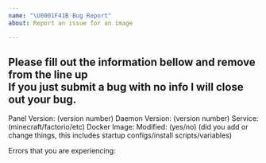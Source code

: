 ```yaml
---
name: "\U0001F41B Bug Report"
about: Report an issue for an image

---
```


Please fill out the information bellow and remove from the line up  
If you just submit a bug with no info I will close out your bug.
---------------

Panel Version: (version number)
Daemon Version: (version number)
Service: (minecraft/factorio/etc)
Docker Image:
Modified: (yes/no) (did you add or change things, this includes startup configs/install scripts/variables)

Errors that you are experiencing: